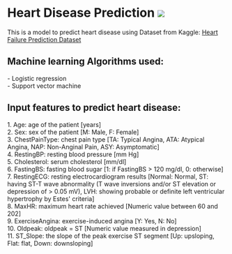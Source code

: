 # Heart Disease Prediction <img src="https://img.icons8.com/external-flaticons-flat-flat-icons/64/undefined/external-prediction-smart-technology-flaticons-flat-flat-icons.png"/>

This is a model to predict heart disease using Dataset from Kaggle: <a href="https://www.kaggle.com/datasets/fedesoriano/heart-failure-prediction">Heart Failure Prediction Dataset</a>

<h2>Machine learning Algorithms used:</h2>
- Logistic regression  </br>
- Support vector machine </br>

<h2>Input features to predict heart disease:</h2>
1. Age: age of the patient [years]</br>
2. Sex: sex of the patient [M: Male, F: Female]</br>
3. ChestPainType: chest pain type [TA: Typical Angina, ATA: Atypical Angina, NAP: Non-Anginal Pain, ASY: Asymptomatic]</br>
4. RestingBP: resting blood pressure [mm Hg]</br>
5. Cholesterol: serum cholesterol [mm/dl]</br>
6. FastingBS: fasting blood sugar [1: if FastingBS > 120 mg/dl, 0: otherwise]</br>
7. RestingECG: resting electrocardiogram results [Normal: Normal, ST: having ST-T wave abnormality (T wave inversions and/or ST elevation or depression of > 0.05 mV), LVH: showing probable or definite left ventricular hypertrophy by Estes' criteria]</br>
8. MaxHR: maximum heart rate achieved [Numeric value between 60 and 202]</br>
9. ExerciseAngina: exercise-induced angina [Y: Yes, N: No]</br>
10. Oldpeak: oldpeak = ST [Numeric value measured in depression]</br>
11. ST_Slope: the slope of the peak exercise ST segment [Up: upsloping, Flat: flat, Down: downsloping]</br>

